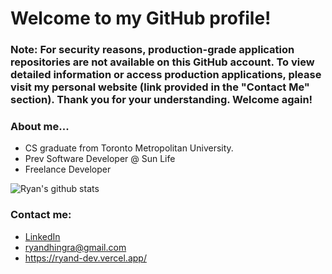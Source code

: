 # Welcome to my GitHub profile!

### Note: For security reasons, production-grade application repositories are not available on this GitHub account. To view detailed information or access production applications, please visit my personal website (link provided in the "Contact Me" section). Thank you for your understanding. Welcome again!

### About me...
* CS graduate from Toronto Metropolitan University.
* Prev Software Developer @ Sun Life
* Freelance Developer
  
![Ryan's github stats](https://github-readme-stats.vercel.app/api?username=RyanDhingra&show_icons=true&bg_color=0492C2&text_color=ffffff&title_color=ffffff&icon_color=ffffff)

### Contact me:
* <a href="https://www.linkedin.com/in/ryan-dhingra-82969822b/" target="_blank">LinkedIn</a>
* ryandhingra@gmail.com
* https://ryand-dev.vercel.app/
